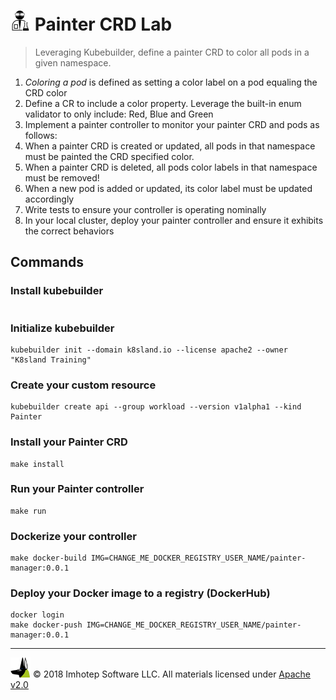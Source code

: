 # <img src="../assets/lab.png" width="32" height="auto"/> Painter CRD Lab

> Leveraging Kubebuilder, define a painter CRD to color all pods in a given namespace.

1. *Coloring a pod* is defined as setting a color label on a pod equaling the CRD color
1. Define a CR to include a color property. Leverage the built-in enum validator
   to only include: Red, Blue and Green
1. Implement a painter controller to monitor your painter CRD and pods as follows:
  1. When a painter CRD is created or updated, all pods in that namespace
     must be painted the CRD specified color.
  1. When a painter CRD is deleted, all pods color labels in that namespace must be removed!
  1. When a new pod is added or updated, its color label must be updated accordingly
1. Write tests to ensure your controller is operating nominally
1. In your local cluster, deploy your painter controller and ensure it exhibits the
   correct behaviors

## Commands

### Install kubebuilder

```shell

```

### Initialize kubebuilder

```shell
kubebuilder init --domain k8sland.io --license apache2 --owner "K8sland Training"
```

### Create your custom resource

```shell
kubebuilder create api --group workload --version v1alpha1 --kind Painter
```

### Install your Painter CRD

```shell
make install
```

### Run your Painter controller

```shell
make run
```

### Dockerize your controller

```shell
make docker-build IMG=CHANGE_ME_DOCKER_REGISTRY_USER_NAME/painter-manager:0.0.1
```

### Deploy your Docker image to a registry (DockerHub)

```shell
docker login
make docker-push IMG=CHANGE_ME_DOCKER_REGISTRY_USER_NAME/painter-manager:0.0.1
```

---
<img src="../assets/imhotep_logo.png" width="32" height="auto"/> © 2018 Imhotep Software LLC.
All materials licensed under [Apache v2.0](http://www.apache.org/licenses/LICENSE-2.0)
